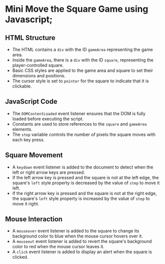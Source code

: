 # Mini Move the Square Game using Javascript;

## HTML Structure

- The HTML contains a `div` with the ID `gameArea` representing the game area.
- Inside the `gameArea`, there is a `div` with the ID `square`, representing the player-controlled square.
- Basic CSS styles are applied to the game area and square to set their dimensions and positions.
- The cursor style is set to `pointer` for the square to indicate that it is clickable.

## JavaScript Code

- The `DOMContentLoaded` event listener ensures that the DOM is fully loaded before executing the script.
- Constants are used to store references to the `square` and `gameArea` elements.
- The `step` variable controls the number of pixels the square moves with each key press.

## Square Movement

- A `keydown` event listener is added to the document to detect when the left or right arrow keys are pressed.
- If the left arrow key is pressed and the square is not at the left edge, the square's `left` style property is decreased by the value of `step` to move it left.
- If the right arrow key is pressed and the square is not at the right edge, the square's `left` style property is increased by the value of `step` to move it right.

## Mouse Interaction

- A `mouseover` event listener is added to the square to change its background color to blue when the mouse cursor hovers over it.
- A `mouseout` event listener is added to revert the square's background color to red when the mouse cursor leaves it.
- A `click` event listener is added to display an alert when the square is clicked.